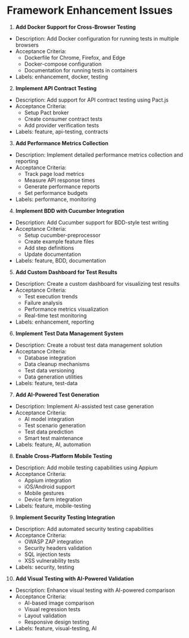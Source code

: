 # Framework Enhancement Issues

1. **Add Docker Support for Cross-Browser Testing**
- Description: Add Docker configuration for running tests in multiple browsers
- Acceptance Criteria:
  - Dockerfile for Chrome, Firefox, and Edge
  - Docker-compose configuration
  - Documentation for running tests in containers
- Labels: enhancement, docker, testing

2. **Implement API Contract Testing**
- Description: Add support for API contract testing using Pact.js
- Acceptance Criteria:
  - Setup Pact broker
  - Create consumer contract tests
  - Add provider verification tests
- Labels: feature, api-testing, contracts

3. **Add Performance Metrics Collection**
- Description: Implement detailed performance metrics collection and reporting
- Acceptance Criteria:
  - Track page load metrics
  - Measure API response times
  - Generate performance reports
  - Set performance budgets
- Labels: performance, monitoring

4. **Implement BDD with Cucumber Integration**
- Description: Add Cucumber support for BDD-style test writing
- Acceptance Criteria:
  - Setup cucumber-preprocessor
  - Create example feature files
  - Add step definitions
  - Update documentation
- Labels: feature, BDD, documentation

5. **Add Custom Dashboard for Test Results**
- Description: Create a custom dashboard for visualizing test results
- Acceptance Criteria:
  - Test execution trends
  - Failure analysis
  - Performance metrics visualization
  - Real-time test monitoring
- Labels: enhancement, reporting

6. **Implement Test Data Management System**
- Description: Create a robust test data management solution
- Acceptance Criteria:
  - Database integration
  - Data cleanup mechanisms
  - Test data versioning
  - Data generation utilities
- Labels: feature, test-data

7. **Add AI-Powered Test Generation**
- Description: Implement AI-assisted test case generation
- Acceptance Criteria:
  - AI model integration
  - Test scenario generation
  - Test data prediction
  - Smart test maintenance
- Labels: feature, AI, automation

8. **Enable Cross-Platform Mobile Testing**
- Description: Add mobile testing capabilities using Appium
- Acceptance Criteria:
  - Appium integration
  - iOS/Android support
  - Mobile gestures
  - Device farm integration
- Labels: feature, mobile-testing

9. **Implement Security Testing Integration**
- Description: Add automated security testing capabilities
- Acceptance Criteria:
  - OWASP ZAP integration
  - Security headers validation
  - SQL injection tests
  - XSS vulnerability tests
- Labels: security, testing

10. **Add Visual Testing with AI-Powered Validation**
- Description: Enhance visual testing with AI-powered comparison
- Acceptance Criteria:
  - AI-based image comparison
  - Visual regression tests
  - Layout validation
  - Responsive design testing
- Labels: feature, visual-testing, AI
